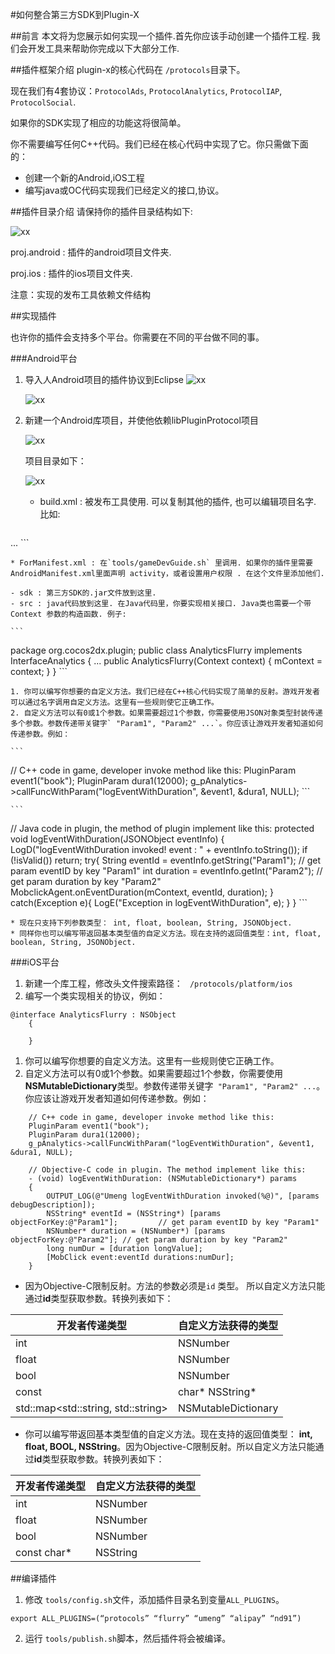 
#如何整合第三方SDK到Plugin-X

##前言
本文将为您展示如何实现一个插件.首先你应该手动创建一个插件工程.
我们会开发工具来帮助你完成以下大部分工作.

##插件框架介绍
plugin-x的核心代码在 `/protocols`目录下。

现在我们有4套协议：`ProtocolAds`, `ProtocolAnalytics`, `ProtocolIAP`, `ProtocolSocial`.

如果你的SDK实现了相应的功能这将很简单。

你不需要编写任何C++代码。我们已经在核心代码中实现了它。你只需做下面的：

- 创建一个新的Android,iOS工程
- 编写java或OC代码实现我们已经定义的接口,协议。

##插件目录介绍
请保持你的插件目录结构如下: 

![xx](res/Plugin_Dir.jpg)

proj.android : 插件的android项目文件夹.

proj.ios : 插件的ios项目文件夹.

注意：实现的发布工具依赖文件结构

##实现插件

也许你的插件会支持多个平台。你需要在不同的平台做不同的事。

###Android平台

1. 导入人Android项目的插件协议到Eclipse
	![xx](res/Plugin_import_protocol1.jpg)
	
	![xx](res/Plugin_import_protocol2.jpg)
	
2. 新建一个Android库项目，并使他依赖libPluginProtocol项目

	![xx](res/Plugin_project_depend.jpg)
	
	项目目录如下：
	
	![xx](res/Plugin_android_dir.jpg)
	
	* build.xml : 被发布工具使用. 可以复制其他的插件, 也可以编辑项目名字. 比如:
	
	```
<?xml version="1.0" encoding="UTF-8"?>
<project name="libPluginFlurry" default="plugin-publish">
...
</project>
	```


	* ForManifest.xml : 在`tools/gameDevGuide.sh` 里调用. 如果你的插件里需要AndroidManifest.xml里面声明 activity，或者设置用户权限 . 在这个文件里添加他们.

	- sdk : 第三方SDK的.jar文件放到这里.
	- src : java代码放到这里. 在Java代码里，你要实现相关接口. Java类也需要一个带Context 参数的构造函数. 例子:
	
	```
package org.cocos2dx.plugin;
public class AnalyticsFlurry implements InterfaceAnalytics {
        ...
        public AnalyticsFlurry(Context context) {
        mContext = context;
    }
}
	```
	
	1. 你可以编写你想要的自定义方法。我们已经在C++核心代码实现了简单的反射。游戏开发者可以通过名字调用自定义方法。这里有一些规则使它正确工作。
	2. 自定义方法可以有0或1个参数。如果需要超过1个参数，你需要使用JSON对象类型封装传递多个参数。参数传递带关键字` "Param1", "Param2" ...`。你应该让游戏开发者知道如何传递参数。例如：
	
	```
// C++ code in game, developer invoke method like this:
PluginParam event1("book");
PluginParam dura1(12000);
g_pAnalytics->callFuncWithParam("logEventWithDuration", &event1, &dura1, NULL);
	```
	
	
	```
// Java code in plugin, the method of plugin implement like this:
protected void logEventWithDuration(JSONObject eventInfo) {
        LogD("logEventWithDuration invoked! event : " + eventInfo.toString());
        if (!isValid()) return;
        try{
            String eventId = eventInfo.getString("Param1");  // get param eventID by key "Param1"
            int duration = eventInfo.getInt("Param2");          // get param duration by key "Param2"
            MobclickAgent.onEventDuration(mContext, eventId, duration);
        } catch(Exception e){
            LogE("Exception in logEventWithDuration", e);
        }
}
	```
	
	* 现在只支持下列参数类型： int, float, boolean, String, JSONObject.
	* 同样你也可以编写带返回基本类型值的自定义方法。现在支持的返回值类型：int, float, boolean, String, JSONObject.
	
###iOS平台

1. 新建一个库工程，修改头文件搜索路径： ` /protocols/platform/ios`
2. 编写一个类实现相关的协议，例如：

```
@interface AnalyticsFlurry : NSObject 
    {

    }
```

1. 你可以编写你想要的自定义方法。这里有一些规则使它正确工作。
2. 自定义方法可以有0或1个参数。如果需要超过1个参数，你需要使用**NSMutableDictionary**类型。参数传递带关键字` "Param1", "Param2" ...`。你应该让游戏开发者知道如何传递参数。例如：

```
    // C++ code in game, developer invoke method like this:
    PluginParam event1("book");
    PluginParam dura1(12000);
    g_pAnalytics->callFuncWithParam("logEventWithDuration", &event1, &dura1, NULL);

    // Objective-C code in plugin. The method implement like this:
    - (void) logEventWithDuration: (NSMutableDictionary*) params
    {
        OUTPUT_LOG(@"Umeng logEventWithDuration invoked(%@)", [params debugDescription]);
        NSString* eventId = (NSString*) [params objectForKey:@"Param1"];         // get param eventID by key "Param1"
        NSNumber* duration = (NSNumber*) [params objectForKey:@"Param2"]; // get param duration by key "Param2"
        long numDur = [duration longValue];
        [MobClick event:eventId durations:numDur];
    }
```

- 因为Objective-C限制反射。方法的参数必须是`id` 类型。 所以自定义方法只能通过**id**类型获取参数。转换列表如下：

开发者传递类型|自定义方法获得的类型
------------ | ------------- 
int	|NSNumber
float	|NSNumber
bool	|NSNumber
const |char*	NSString*
std::map<std::string, std::string>	|NSMutableDictionary


* 你可以编写带返回基本类型值的自定义方法。现在支持的返回值类型： **int, float, BOOL, NSString**。因为Objective-C限制反射。所以自定义方法只能通过**id**类型获取参数。转换列表如下：

开发者传递类型|自定义方法获得的类型
------------ | ------------- 
int	|NSNumber
float	|NSNumber
bool	|NSNumber
const char*	|NSString


##编译插件

1. 修改  `tools/config.sh`文件，添加插件目录名到变量`ALL_PLUGINS`。

```
export ALL_PLUGINS=(“protocols” “flurry” “umeng” “alipay” “nd91”)
```

2. 运行 `tools/publish.sh`脚本，然后插件将会被编译。
